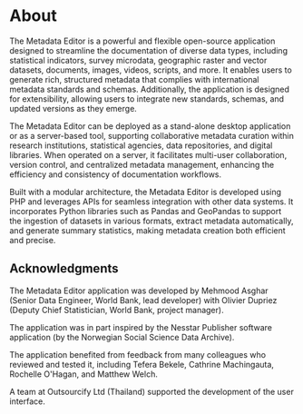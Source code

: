 # About

The Metadata Editor is a powerful and flexible open-source application designed to streamline the documentation of diverse data types, including statistical indicators, survey microdata, geographic raster and vector datasets, documents, images, videos, scripts, and more. It enables users to generate rich, structured metadata that complies with international metadata standards and schemas. Additionally, the application is designed for extensibility, allowing users to integrate new standards, schemas, and updated versions as they emerge.

The Metadata Editor can be deployed as a stand-alone desktop application or as a server-based tool, supporting collaborative metadata curation within research institutions, statistical agencies, data repositories, and digital libraries. When operated on a server, it facilitates multi-user collaboration, version control, and centralized metadata management, enhancing the efficiency and consistency of documentation workflows.

Built with a modular architecture, the Metadata Editor is developed using PHP and leverages APIs for seamless integration with other data systems. It incorporates Python libraries such as Pandas and GeoPandas to support the ingestion of datasets in various formats, extract metadata automatically, and generate summary statistics, making metadata creation both efficient and precise.

## Acknowledgments

The Metadata Editor application was developed by Mehmood Asghar (Senior Data Engineer, World Bank, lead developer) with Olivier Dupriez (Deputy Chief Statistician, World Bank, project manager). 

The application was in part inspired by the Nesstar Publisher software application (by the Norwegian Social Science Data Archive). 

The application benefited from feedback from many colleagues who reviewed and tested it, including Tefera Bekele, Cathrine Machingauta, Rochelle O'Hagan, and Matthew Welch. 

A team at Outsourcify Ltd (Thailand) supported the development of the user interface. 
